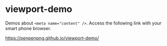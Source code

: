 # viewport-demo

Demos about `<meta name="content" />`. Access the following link with your smart phone browser.

https://penpenpng.github.io/viewport-demo/
